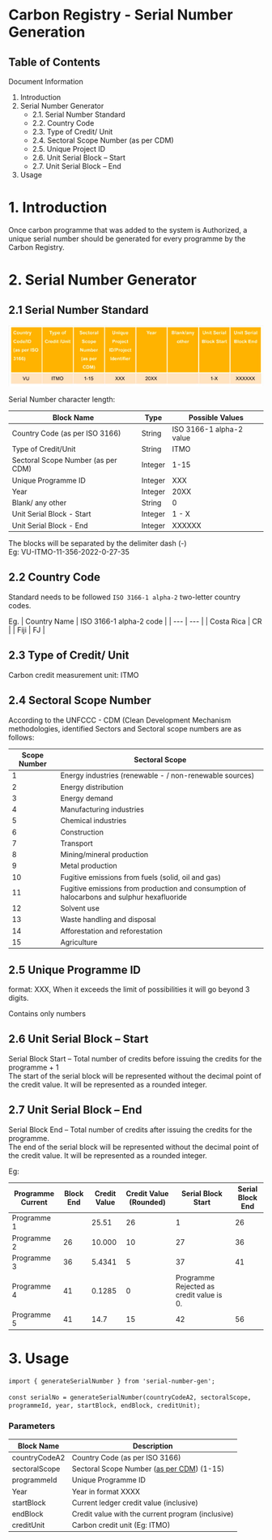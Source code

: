 # Carbon Registry - Serial Number Generation

## Table of Contents

Document Information
1. Introduction 
2. Serial Number Generator
    - 2.1. Serial Number Standard
    - 2.2. Country Code
    - 2.3. Type of Credit/ Unit
    - 2.4. Sectoral Scope Number (as per CDM)
    - 2.5. Unique Project ID
    - 2.6. Unit Serial Block – Start
    - 2.7. Unit Serial Block – End
3. Usage

# 1. Introduction
Once carbon programme that was added to the system is Authorized, a unique serial number should be generated for every programme by the Carbon Registry.

# 2. Serial Number Generator

## 2.1 Serial Number Standard

![alt text](./docs/imgs/format.png)

Serial Number character length:

| Block Name | Type | Possible Values |
| --- | --- | --- |
| Country Code (as per ISO 3166) | String | ISO 3166-1 alpha-2 value |
| Type of Credit/Unit | String | ITMO |
| Sectoral Scope Number (as per CDM) | Integer | 1-15
| Unique Programme ID | Integer | XXX |
| Year | Integer | 20XX |
| Blank/ any other | String | 0 |
| Unit Serial Block - Start | Integer | 1 - X |
| Unit Serial Block - End | Integer | XXXXXX |

The blocks will be separated by the delimiter dash (-)<br>
Eg:
VU-ITMO-11-356-2022-0-27-35


## 2.2 Country Code

Standard needs to be followed `ISO 3166-1 alpha-2` two-letter country codes. 

Eg.
| Country Name | ISO 3166-1 alpha-2 code |
| --- | --- |
| Costa Rica | CR |
| Fiji | FJ |

## 2.3 Type of Credit/ Unit
Carbon credit measurement unit: ITMO

## 2.4 Sectoral Scope Number
According to the UNFCCC - CDM (Clean Development Mechanism methodologies, identified Sectors and Sectoral scope numbers are as follows:


| Scope Number | Sectoral Scope |
| --- | --- |
| 1 | Energy industries (renewable - / non-renewable sources) |
| 2 | Energy distribution |
| 3 | Energy demand |
| 4 | Manufacturing industries |
| 5 | Chemical industries |
| 6 | Construction |
| 7 | Transport |
| 8 | Mining/mineral production |
| 9 | Metal production |
| 10 | Fugitive emissions from fuels (solid, oil and gas) |
| 11 | Fugitive emissions from production and consumption of halocarbons and sulphur hexafluoride |
| 12 | Solvent use |
| 13 | Waste handling and disposal |
| 14 | Afforestation and reforestation |
| 15 | Agriculture |

## 2.5 Unique Programme ID
format: XXX, When it exceeds the limit of possibilities it will go beyond 3 digits. 

Contains only numbers

## 2.6 Unit Serial Block – Start
Serial Block Start – Total number of credits before issuing the credits for the programme + 1 <br>
The start of the serial block will be represented without the decimal point of the credit value. It will be represented as a rounded integer.

## 2.7 Unit Serial Block – End
Serial Block End – Total number of credits after issuing the credits for the programme. <br>
The end of the serial block will be represented without the decimal point of the credit value.
It will be represented as a rounded integer.

Eg:

| Programme Current | Block End | Credit Value | Credit Value (Rounded) | Serial Block Start | Serial Block End |
| --- | --- | --- | --- | --- | --- |
| Programme 1 | | 25.51 | 26 | 1 | 26 |
| Programme 2 | 26 | 10.000 | 10 | 27 | 36 |
| Programme 3 | 36 | 5.4341 | 5 | 37 | 41 |
| Programme 4 | 41 | 0.1285 | 0 | Programme Rejected as credit value is 0. |
| Programme 5 | 41 | 14.7 | 15 | 42 | 56 |


# 3. Usage
```
import { generateSerialNumber } from 'serial-number-gen';

const serialNo = generateSerialNumber(countryCodeA2, sectoralScope, programmeId, year, startBlock, endBlock, creditUnit);

```

### Parameters
| Block Name | Description |
| --- | --- |
| countryCodeA2 | Country Code (as per ISO 3166) |
| sectoralScope | Sectoral Scope Number ([as per CDM](###sectoral-scope-number)) (1-15)
| programmeId | Unique Programme ID |
| Year | Year in format XXXX |
| startBlock | Current ledger credit value (inclusive)|
| endBlock | Credit value with the current program  (inclusive)|
| creditUnit | Carbon credit unit (Eg: ITMO)